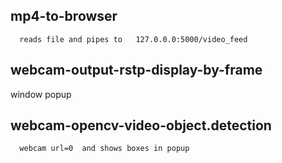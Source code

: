 mp4-to-browser
-----------------
      reads file and pipes to   127.0.0.0:5000/video_feed

webcam-output-rstp-display-by-frame
-----------------------------------
   window popup


webcam-opencv-video-object.detection
------------------------------------
      webcam url=0  and shows boxes in popup

      
        